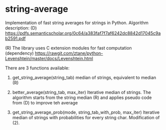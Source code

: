# string-average

Implementation of fast string averages for strings in Python.
Algorithm description:
(D) https://pdfs.semanticscholar.org/0c64/a383faf7f7af6242dc8842d17045c9ab2591.pdf

(R) The library uses C extension modules for fast computation (dependency)
https://rawgit.com/ztane/python-Levenshtein/master/docs/Levenshtein.html

There are 3 functions available:

1. get_string_average(string_tab)
median of strings, equivalent to median (R)

2. better_average(string_tab, max_iter)
Iterative median of strings. The algorithm starts from the string median (R) and applies pseudo code from (D) to improve teh average

3. get_string_average_prob(mode, string_tab_with_prob, max_iter)
Iterative median of strings with probabilities for every string char. Modification of (2).




